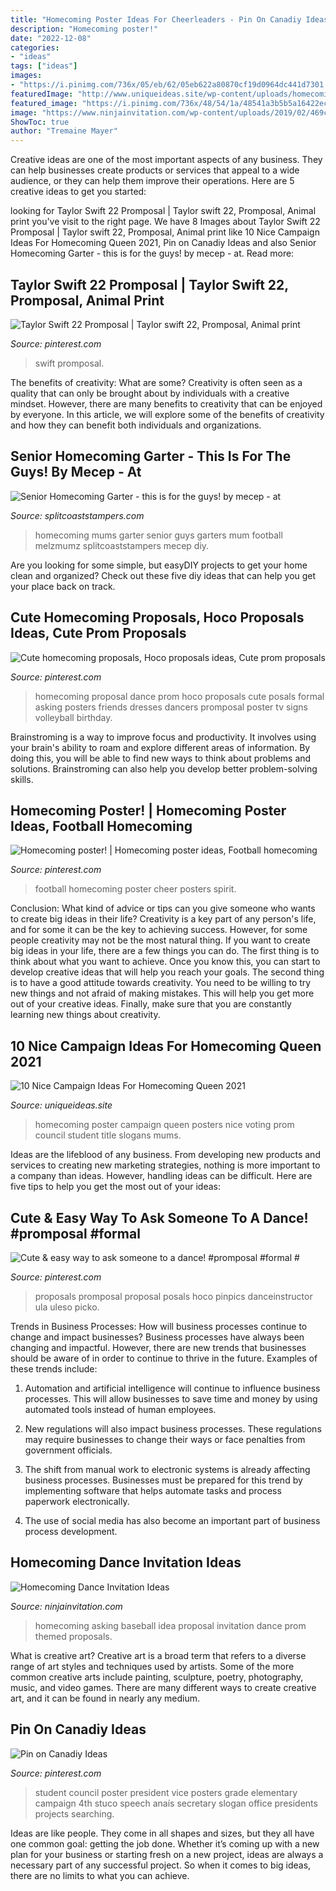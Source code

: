 ```yaml
---
title: "Homecoming Poster Ideas For Cheerleaders - Pin On Canadiy Ideas"
description: "Homecoming poster!"
date: "2022-12-08"
categories:
- "ideas"
tags: ["ideas"]
images:
- "https://i.pinimg.com/736x/05/eb/62/05eb622a80870cf19d0964dc441d7301.jpg"
featuredImage: "http://www.uniqueideas.site/wp-content/uploads/homecoming-campaign-poster-ideas-homecoming-poster-ideas.jpg"
featured_image: "https://i.pinimg.com/736x/48/54/1a/48541a3b5b5a16422ec2c4c19bdf1cb7--football-banquet-football-baby.jpg"
image: "https://www.ninjainvitation.com/wp-content/uploads/2019/02/469cab3b82a0363a31d235f1c80f160f_2.jpg"
ShowToc: true
author: "Tremaine Mayer"
---
```



Creative ideas are one of the most important aspects of any business. They can help businesses create products or services that appeal to a wide audience, or they can help them improve their operations. Here are 5 creative ideas to get you started: 

	

		
looking for Taylor Swift 22 Promposal | Taylor swift 22, Promposal, Animal print you've visit to the right page. We have 8 Images about Taylor Swift 22 Promposal | Taylor swift 22, Promposal, Animal print like 10 Nice Campaign Ideas For Homecoming Queen 2021, Pin on Canadiy Ideas and also Senior Homecoming Garter - this is for the guys! by mecep - at. Read more:
		
    
## Taylor Swift 22 Promposal | Taylor Swift 22, Promposal, Animal Print

<img loading=lazy src="https://i.pinimg.com/736x/7c/da/10/7cda10160918ccf7d604755d32aa49f3--taylor-swift-promposal-taylor-swift-.jpg" onerror="this.onerror=null;this.src='https://tse1.mm.bing.net/th?id=OIP.S1k0kCzCYTU2Vyr2aJyMCAHaHS&amp;pid=15.1';" alt="Taylor Swift 22 Promposal | Taylor swift 22, Promposal, Animal print">

_Source: pinterest.com_

>swift promposal. 

	

The benefits of creativity: What are some?
Creativity is often seen as a quality that can only be brought about by individuals with a creative mindset. However, there are many benefits to creativity that can be enjoyed by everyone. In this article, we will explore some of the benefits of creativity and how they can benefit both individuals and organizations.

    
## Senior Homecoming Garter - This Is For The Guys! By Mecep - At

<img loading=lazy src="http://images.splitcoaststampers.com/data/gallery/3254/2011/09/10/9-1-2011_035_by_mecep.JPG" onerror="this.onerror=null;this.src='https://tse1.mm.bing.net/th?id=OIP.9xITyKrrBuCXto4-_rXYTgHaNF&amp;pid=15.1';" alt="Senior Homecoming Garter - this is for the guys! by mecep - at">

_Source: splitcoaststampers.com_

>homecoming mums garter senior guys garters mum football melzmumz splitcoaststampers mecep diy. 

	

Are you looking for some simple, but easyDIY projects to get your home clean and organized? Check out these five diy ideas that can help you get your place back on track.

    
## Cute Homecoming Proposals, Hoco Proposals Ideas, Cute Prom Proposals

<img loading=lazy src="https://i.pinimg.com/736x/05/eb/62/05eb622a80870cf19d0964dc441d7301.jpg" onerror="this.onerror=null;this.src='https://tse4.mm.bing.net/th?id=OIP.jNGfyKMkdikcbTzhFizfsQHaJ4&amp;pid=15.1';" alt="Cute homecoming proposals, Hoco proposals ideas, Cute prom proposals">

_Source: pinterest.com_

>homecoming proposal dance prom hoco proposals cute posals formal asking posters friends dresses dancers promposal poster tv signs volleyball birthday. 

	

Brainstroming is a way to improve focus and productivity. It involves using your brain's ability to roam and explore different areas of information. By doing this, you will be able to find new ways to think about problems and solutions. Brainstroming can also help you develop better problem-solving skills.

    
## Homecoming Poster! | Homecoming Poster Ideas, Football Homecoming

<img loading=lazy src="https://i.pinimg.com/736x/48/54/1a/48541a3b5b5a16422ec2c4c19bdf1cb7--football-banquet-football-baby.jpg" onerror="this.onerror=null;this.src='https://tse1.mm.bing.net/th?id=OIP.3VoZH1aOuhxztpYcYrVzBQHaJ3&amp;pid=15.1';" alt="Homecoming poster! | Homecoming poster ideas, Football homecoming">

_Source: pinterest.com_

>football homecoming poster cheer posters spirit. 

	

Conclusion: What kind of advice or tips can you give someone who wants to create big ideas in their life?
Creativity is a key part of any person's life, and for some it can be the key to achieving success. However, for some people creativity may not be the most natural thing. If you want to create big ideas in your life, there are a few things you can do. The first thing is to think about what you want to achieve. Once you know this, you can start to develop creative ideas that will help you reach your goals. The second thing is to have a good attitude towards creativity. You need to be willing to try new things and not afraid of making mistakes. This will help you get more out of your creative ideas. Finally, make sure that you are constantly learning new things about creativity.

    
## 10 Nice Campaign Ideas For Homecoming Queen 2021

<img loading=lazy src="http://www.uniqueideas.site/wp-content/uploads/homecoming-campaign-poster-ideas-homecoming-poster-ideas.jpg" onerror="this.onerror=null;this.src='https://tse3.mm.bing.net/th?id=OIP.5t-DAJxGu0WKpd9ixqN35gHaJ4&amp;pid=15.1';" alt="10 Nice Campaign Ideas For Homecoming Queen 2021">

_Source: uniqueideas.site_

>homecoming poster campaign queen posters nice voting prom council student title slogans mums. 

	

Ideas are the lifeblood of any business. From developing new products and services to creating new marketing strategies, nothing is more important to a company than ideas. However, handling ideas can be difficult. Here are five tips to help you get the most out of your ideas:

    
## Cute &amp; Easy Way To Ask Someone To A Dance! #promposal #formal #

<img loading=lazy src="https://i.pinimg.com/736x/cf/cb/57/cfcb57ec43b996dd18b064c5705ae933.jpg" onerror="this.onerror=null;this.src='https://tse4.mm.bing.net/th?id=OIP.RJIfVOz0sXoyMZRz7sE07AHaNL&amp;pid=15.1';" alt="Cute &amp; easy way to ask someone to a dance! #promposal #formal #">

_Source: pinterest.com_

>proposals promposal proposal posals hoco pinpics danceinstructor ula uleso picko. 

	

Trends in Business Processes: How will business processes continue to change and impact businesses?
Business processes have always been changing and impactful. However, there are new trends that businesses should be aware of in order to continue to thrive in the future. Examples of these trends include:
1. Automation and artificial intelligence will continue to influence business processes. This will allow businesses to save time and money by using automated tools instead of human employees.

2. New regulations will also impact business processes. These regulations may require businesses to change their ways or face penalties from government officials.

3. The shift from manual work to electronic systems is already affecting business processes. Businesses must be prepared for this trend by implementing software that helps automate tasks and process paperwork electronically.

4. The use of social media has also become an important part of business process development.

    
## Homecoming Dance Invitation Ideas

<img loading=lazy src="https://www.ninjainvitation.com/wp-content/uploads/2019/02/469cab3b82a0363a31d235f1c80f160f_2.jpg" onerror="this.onerror=null;this.src='https://tse1.mm.bing.net/th?id=OIP.kTma-lwzImd7oR-3tkmpngAAAA&amp;pid=15.1';" alt="Homecoming Dance Invitation Ideas">

_Source: ninjainvitation.com_

>homecoming asking baseball idea proposal invitation dance prom themed proposals. 

	

What is creative art?
Creative art is a broad term that refers to a diverse range of art styles and techniques used by artists. Some of the more common creative arts include painting, sculpture, poetry, photography, music, and video games. There are many different ways to create creative art, and it can be found in nearly any medium.

    
## Pin On Canadiy Ideas

<img loading=lazy src="https://i.pinimg.com/736x/c0/50/c7/c050c73c4308a4a258784a00d373baf8--school-campaign-posters-student-council-posters.jpg" onerror="this.onerror=null;this.src='https://tse4.mm.bing.net/th?id=OIP.MOC5O-4z9gFoHH8pRXlWVQHaJ3&amp;pid=15.1';" alt="Pin on Canadiy Ideas">

_Source: pinterest.com_

>student council poster president vice posters grade elementary campaign 4th stuco speech anaís secretary slogan office presidents projects searching. 

	

Ideas are like people. They come in all shapes and sizes, but they all have one common goal: getting the job done. Whether it’s coming up with a new plan for your business or starting fresh on a new project, ideas are always a necessary part of any successful project. So when it comes to big ideas, there are no limits to what you can achieve.

